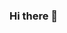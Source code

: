 ### Hi there 👋

<!--
**imkushwaha/imkushwaha** is a ✨ _special_ ✨ repository because its `README.md` (this file) appears on your GitHub profile.

Here are some ideas to get you started:

- 🔭 I’m currently working on Data science Projects
- 🌱 I’m currently learning Data Science 
- 👯 I’m looking to collaborate on IT Sector 
- 🤔 I’m looking for help with Projects on Data Science
- 💬 Ask me about My Projects
- 📫 How to reach me: Twitter
- 😄 Pronouns: He/His
- ⚡ Fun fact: TMKOC <>
-->

